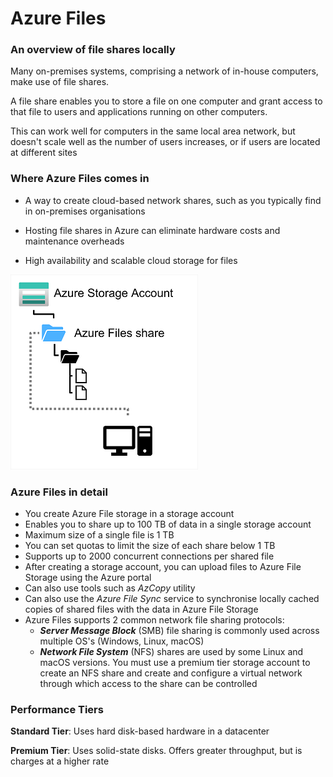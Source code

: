 # Azure Files

### An overview of file shares locally
Many on-premises systems, comprising a network of in-house computers, make use of file shares.

A file share enables you to store a file on one computer and grant access to that file to users and applications running on other computers. 

This can work well for computers in the same local area network, but doesn't scale well as the number of users increases, or if users are located at different sites

### Where Azure Files comes in
* A way to create cloud-based network shares, such as you typically find in on-premises organisations

* Hosting file shares in Azure can eliminate hardware costs and maintenance overheads

* High availability and scalable cloud storage for files


![Image of Azure Files hierarchy](file_share_example.png)

### Azure Files in detail
* You create Azure File storage in a storage account
* Enables you to share up to 100 TB of data in a single storage account
* Maximum size of a single file is 1 TB
* You can set quotas to limit the size of each share below 1 TB
* Supports up to 2000 concurrent connections per shared file
* After creating a storage account, you can upload files to Azure File Storage using the Azure portal
* Can also use tools such as _AzCopy_ utility
* Can also use the _Azure File Sync_ service to synchronise locally cached copies of shared files with the data in Azure File Storage
* Azure Files supports 2 common network file sharing protocols:
    * **_Server Message Block_** (SMB) file sharing is commonly used across multiple OS's (Windows, Linux, macOS)
    * **_Network File System_** (NFS) shares are used by some Linux and macOS versions. You must use a premium tier storage account to create an NFS share and create and configure a virtual network through which access to the share can be controlled


### Performance Tiers

**Standard Tier**:
Uses hard disk-based hardware in a datacenter

**Premium Tier**:
Uses solid-state disks. Offers greater throughput, but is charges at a higher rate

